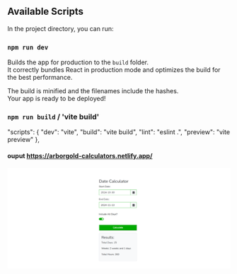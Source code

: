  ## Available Scripts

In the project directory, you can run:

### `npm run dev`

Builds the app for production to the `build` folder.\
It correctly bundles React in production mode and optimizes the build for the best performance.

The build is minified and the filenames include the hashes.\
Your app is ready to be deployed!

### `npm run build` / 'vite build'

"scripts": {
"dev": "vite",
"build": "vite build",
"lint": "eslint .",
"preview": "vite preview"
},

#### ouput https://arborgold-calculators.netlify.app/

![Date Calculator](src/assets/image/image.png)